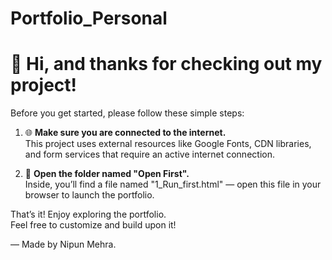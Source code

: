 # Portfolio_Personal
# 👋 Hi, and thanks for checking out my project!

Before you get started, please follow these simple steps:

1. 🌐 **Make sure you are connected to the internet.**  
   This project uses external resources like Google Fonts, CDN libraries, and form services that require an active internet connection.

2. 📁 **Open the folder named "Open First".**  
   Inside, you’ll find a file named "1_Run_first.html" — open this file in your browser to launch the portfolio.

That’s it! Enjoy exploring the portfolio.  
Feel free to customize and build upon it!

— Made by Nipun Mehra.
